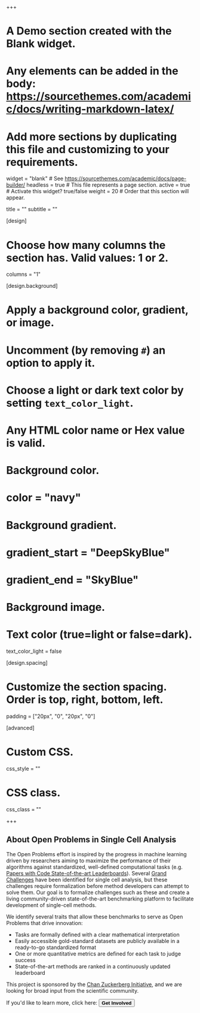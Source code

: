 +++
# A Demo section created with the Blank widget.
# Any elements can be added in the body: https://sourcethemes.com/academic/docs/writing-markdown-latex/
# Add more sections by duplicating this file and customizing to your requirements.

widget = "blank"  # See https://sourcethemes.com/academic/docs/page-builder/
headless = true  # This file represents a page section.
active = true  # Activate this widget? true/false
weight = 20  # Order that this section will appear.

title = ""
subtitle = ""

[design]
  # Choose how many columns the section has. Valid values: 1 or 2.
  columns = "1"

[design.background]
  # Apply a background color, gradient, or image.
  #   Uncomment (by removing `#`) an option to apply it.
  #   Choose a light or dark text color by setting `text_color_light`.
  #   Any HTML color name or Hex value is valid.

  # Background color.
  # color = "navy"

  # Background gradient.
  # gradient_start = "DeepSkyBlue"
  # gradient_end = "SkyBlue"

  # Background image.


  # Text color (true=light or false=dark).
  text_color_light = false

[design.spacing]
  # Customize the section spacing. Order is top, right, bottom, left.
  padding = ["20px", "0", "20px", "0"]

[advanced]
 # Custom CSS.
 css_style = ""

 # CSS class.
 css_class = ""


+++
## About Open Problems in Single Cell Analysis

The Open Problems effort is inspired by the progress in machine learning driven by researchers aiming to maximize the performance of their algorithms against standardized, well-defined computational tasks (e.g. [Papers with Code State-of-the-art Leaderboards](https://paperswithcode.com/sota)). Several [Grand Challenges](https://doi.org/10.1186/s13059-020-1926-6) have been identified for single cell analysis, but these challenges require formalization before method developers can attempt to solve them. Our goal is to formalize challenges such as these and create a living community-driven state-of-the-art benchmarking platform to facilitate development of single-cell methods.

We identify several traits that allow these benchmarks to serve as Open Problems that drive innovation:  
* Tasks are formally defined with a clear mathematical interpretation  
* Easily accessible gold-standard datasets are publicly available in a ready-to-go standardized format  
* One or more quantitative metrics are defined for each task to judge success  
* State-of-the-art methods are ranked in a continuously updated leaderboard  

This project is sponsored by the [Chan Zuckerberg Initiative](https://chanzuckerberg.com/science/), and we are looking for broad input from the scientific community.

If you'd like to learn more, click here: <a href="/contributing"><button type="button" class="btn btn-primary btn-lg">**Get Involved**</button></a>  
